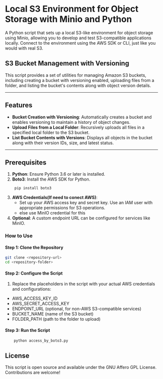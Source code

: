 
# Local S3 Environment for Object Storage with Minio and Python
A Python script that sets up a local S3-like environment for object storage using Minio, allowing you to develop and test S3-compatible applications locally. Connect to the environment using the AWS SDK or CLI, just like you would with real S3.

## S3 Bucket Management with Versioning
This script provides a set of utilities for managing Amazon S3 buckets, including creating a bucket with versioning enabled, uploading files from a folder, and listing the bucket's contents along with object version details.

---
## Features
- **Bucket Creation with Versioning**: Automatically creates a bucket and enables versioning to maintain a history of object changes.
- **Upload Files from a Local Folder**: Recursively uploads all files in a specified local folder to the S3 bucket.
- **List Bucket Contents with Versions**: Displays all objects in the bucket along with their version IDs, size, and latest status.

---
## Prerequisites
1. **Python**: Ensure Python 3.6 or later is installed.
2. **Boto3**: Install the AWS SDK for Python.
   ```bash
    pip install boto3
    ```
3. **AWS Credentials(If need to conect AWS)**: 
    - Set up your AWS access key and secret key. Use an IAM user with appropriate permissions for S3 operations.
    - else use MinIO credential for this
3. **Optional**:  A custom endpoint URL can be configured for services like MinIO.


### How to Use
#### Step 1: Clone the Repository
```bash
git clone <repository-url>
cd <repository-folder>
```

#### Step 2: Configure the Script
1. Replace the placeholders in the script with your actual AWS credentials and configurations:
- AWS_ACCESS_KEY_ID
- AWS_SECRET_ACCESS_KEY
- ENDPOINT_URL (optional, for non-AWS S3-compatible services)
- BUCKET_NAME (name of the S3 bucket)
- FOLDER_PATH (path to the folder to upload)
#### Step 3: Run the Script
```bash
    python access_by_boto3.py
```

## License
This script is open source and available under the GNU Affero GPL License. Contributions are welcome!